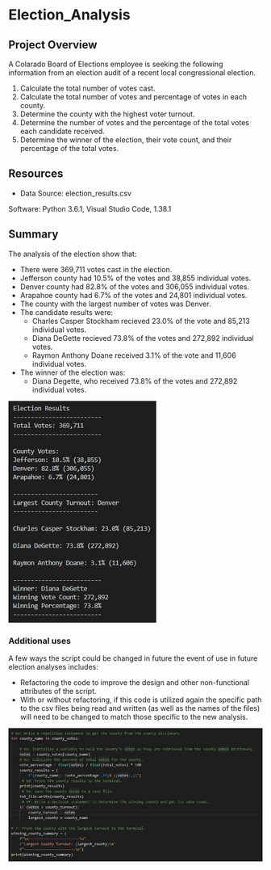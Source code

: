 # Election_Analysis

## Project Overview
A Colarado Board of Elections employee is seeking the following information from an election audit of a recent local congressional election.

1. Calculate the total number of votes cast.
2. Calculate the total number of votes and percentage of votes in each county.
3. Determine the county with the highest voter turnout.
4. Determine the number of votes and the percentage of the total votes each candidate received.
5. Determine the winner of the election, their vote count, and their percentage of the total votes. 

## Resources
- Data Source: election_results.csv

Software: Python 3.6.1, Visual Studio Code, 1.38.1

## Summary
The analysis of the election show that:
- There were 369,711 votes cast in the election.
- Jefferson county had 10.5% of the votes and 38,855 individual votes.
- Denver county had 82.8% of the votes and 306,055 individual votes.
- Arapahoe county had 6.7% of the votes and 24,801 individual votes.
- The county with the largest number of votes was Denver. 
- The candidate results were:
  - Charles Casper Stockham recieved 23.0% of the vote and 85,213 individual votes.
  - Diana DeGette recieved 73.8% of the votes and 272,892 individual votes.
  - Raymon Anthony Doane received 3.1% of the vote and 11,606 individual votes.
- The winner of the election was:
  - Diana Degette, who received 73.8% of the votes and 272,892 individual votes.


![Election_Analysis_Results.jpg](https://github.com/tarajarell/Election_Analysis/blob/master/Resources/Election_Analysis_Results.jpg)

### Additional uses
A few ways the script could be changed in future the event of use in future election analyses includes:
- Refactoring the code to improve the design and other non-functional attributes of the script.
- With or without refactoring, if this code is utilized again the specific path to the csv files being read and written (as well as the names of the files) will need to be changed to match those specific to the new analysis.

![CSV_load_read_write.jpg]( https://github.com/tarajarell/Election_Analysis/blob/master/Resources/Code_Counties.jpg)




